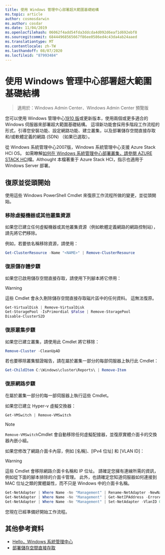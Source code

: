 ```yaml
---
title: 使用 Windows 管理中心部署超大範圍基礎結構
ms.topic: article
author: cosmosdarwin
ms.author: cosdar
ms.date: 11/04/2019
ms.openlocfilehash: 06062f4add54fda3ddcda4d092d6eaf1d692ebf8
ms.sourcegitcommit: 68444968565667f86ee0586ed4c43da4ab24aaed
ms.translationtype: MT
ms.contentlocale: zh-TW
ms.lasthandoff: 08/07/2020
ms.locfileid: "87993484"
---
```

# <a name="deploy-hyperconverged-infrastructure-with-windows-admin-center"></a>使用 Windows 管理中心部署超大範圍基礎結構

> 適用於：Windows Admin Center、Windows Admin Center 預覽版

您可以使用 Windows 管理中心[1910 版](../overview.md)或更新版本，使用兩個或更多適合的 Windows 伺服器來部署超大範圍基礎結構。 這項新功能會採用多階段工作流程的形式，引導您安裝功能、設定網路功能、建立叢集，以及部署儲存空間直接存取和/或軟體定義的網路 (SDN) （如果已選取）。

從 Windows 系統管理中心2007版，Windows 系統管理中心支援 Azure Stack HCI OS。 如需瞭解[如何在 Windows 系統管理中心部署叢集，請參閱 AZURE STACK HCI](/azure-stack/hci/getting-started)檔。Althought 本檔著重于 Azure Stack HCI，指示也適用于 Windows Server 部署。

## <a name="undo-and-start-over"></a>復原並從頭開始

使用這些 Windows PowerShell Cmdlet 來復原工作流程所做的變更，並從頭開始。

### <a name="remove-virtual-machines-or-other-clustered-resources"></a>移除虛擬機器或其他叢集資源

如果您已建立任何虛擬機器或其他叢集資源（例如軟體定義網路的網路控制站），請先將它們移除。

例如，若要依名稱移除資源，請使用：

```PowerShell
Get-ClusterResource -Name "<NAME>" | Remove-ClusterResource
```

### <a name="undo-the-storage-steps"></a>復原儲存體步驟

如果您已啟用儲存空間直接存取，請使用下列腳本將它停用：

> [!Warning]
> 這些 Cmdlet 會永久刪除儲存空間直接存取磁片區中的任何資料。 這無法復原。

```PowerShell
Get-VirtualDisk | Remove-VirtualDisk
Get-StoragePool -IsPrimordial $False | Remove-StoragePool
Disable-ClusterS2D
```

### <a name="undo-the-clustering-steps"></a>復原叢集步驟

如果您已建立叢集，請使用此 Cmdlet 將它移除：

```PowerShell
Remove-Cluster -CleanUpAD
```

若也要移除叢集驗證報告，請在屬於叢集一部分的每部伺服器上執行此 Cmdlet：

```PowerShell
Get-ChildItem C:\Windows\cluster\Reports\ | Remove-Item
```

### <a name="undo-the-networking-steps"></a>復原網路步驟

在屬於叢集一部分的每一部伺服器上執行這些 Cmdlet。

如果您已建立 Hyper-v 虛擬交換器：

```PowerShell
Get-VMSwitch | Remove-VMSwitch
```

> [!Note]
> `Remove-VMSwitch`Cmdlet 會自動移除任何虛擬配接器，並復原實體介面卡的交換器內嵌小組。

如果您修改了網路介面卡內容，例如 [名稱]、[IPv4 位址] 和 [VLAN ID]：

> [!Warning]
> 這些 Cmdlet 會移除網路介面卡名稱和 IP 位址。 請確定您擁有連線所需的資訊，例如從下面的腳本排除的介面卡管理。 此外，也請確定您知道伺服器如何連接到 MAC 位址之類的實體屬性，而不只是 Windows 中的介面卡名稱。

```PowerShell
Get-NetAdapter | Where Name -Ne "Management" | Rename-NetAdapter -NewName $(Get-Random)
Get-NetAdapter | Where Name -Ne "Management" | Get-NetIPAddress -ErrorAction SilentlyContinue | Where AddressFamily -Eq IPv4 | Remove-NetIPAddress
Get-NetAdapter | Where Name -Ne "Management" | Set-NetAdapter -VlanID 0
```

您現在已經準備好開始工作流程。

## <a name="additional-references"></a>其他參考資料

- [Hello，Windows 系統管理中心](../overview.md)
- [部署儲存空間直接存取](../../../storage/storage-spaces/deploy-storage-spaces-direct.md)